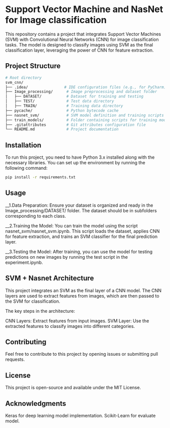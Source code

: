 # Support Vector Machine and NasNet for Image classification

This repository contains a project that integrates Support Vector Machines (SVM) with Convolutional Neural Networks (CNN) for image classification tasks. The model is designed to classify images using SVM as the final classification layer, leveraging the power of CNN for feature extraction.
## Project Structure

```graphql
# Root directory
svm_cnn/ 
├── .idea/                # IDE configuration files (e.g., for PyCharm) 
├── Image_processing/      # Image preprocessing and dataset folder
│   ├── DATASET/           # Dataset for training and testing
│   ├── TEST/              # Test data directory
│   ├── TRAIN/             # Training data directory
├── pycache/               # Python bytecode cache 
├── nasnet_svm/            # SVM model definition and training scripts
├── train_models/          # Folder containing scripts for training models
├── .gitattributes         # Git attributes configuration file
└── README.md              # Project documentation
```
## Installation

To run this project, you need to have Python 3.x installed along with the necessary libraries. You can set up the environment by running the following command:

```bash
pip install -r requirements.txt
````
## Usage

__1.Data Preparation: Ensure your dataset is organized and ready in the Image_processing/DATASET/ folder. The dataset should be in subfolders corresponding to each class.

__2.Training the Model: You can train the model using the script nasnet_svm/nasnet_svm.ipynb. This script loads the dataset, applies CNN for feature extraction, and trains an SVM classifier for the final prediction layer.

__3.Testing the Model: After training, you can use the model for testing predictions on new images by running the test script in the experiment.ipynb.

## SVM + Nasnet Architecture
This project integrates an SVM as the final layer of a CNN model. The CNN layers are used to extract features from images, which are then passed to the SVM for classification.

The key steps in the architecture:

CNN Layers: Extract features from input images.
SVM Layer: Use the extracted features to classify images into different categories.
## Contributing
Feel free to contribute to this project by opening issues or submitting pull requests.

## License
This project is open-source and available under the MIT License.

## Acknowledgments
Keras for deep learning model implementation.
Scikit-Learn for evaluate model.
